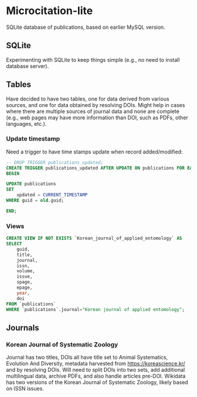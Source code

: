 # Microcitation-lite

SQLite database of publications, based on earlier MySQL version.


## SQLite

Experimenting with SQLite to keep things simple (e.g., no need to install database server).

## Tables

Have decided to have two tables, one for data derived from various sources, and one for data obtained by resolving DOIs. Might help in cases where there are multiple sources of journal data and none are complete (e.g., web pages may have more information than DOI, such as PDFs, other languages, etc.).

### Update timestamp

Need a trigger to have time stamps update when record added/modified:

```sql
-- DROP TRIGGER publications_updated;
CREATE TRIGGER publications_updated AFTER UPDATE ON publications FOR EACH ROW
BEGIN

UPDATE publications
SET
    updated = CURRENT_TIMESTAMP
WHERE guid = old.guid;

END;

```

### Views

```sql
CREATE VIEW IF NOT EXISTS `Korean_journal_of_applied_entomology` AS
SELECT 
    guid, 
    title, 
    journal,
    issn,
    volume,
    issue,
    spage,
    epage,
    year,
    doi
FROM `publications` 
WHERE `publications`.journal="Korean journal of applied entomology";
```



## Journals

### Korean Journal of Systematic Zoology

Journal has two titles, DOIs all have title set to Animal Systematics, Evolution And Diversity, metadata harvested from https://koreascience.kr/ and by resolving DOIs. Will need to split DOIs into two sets, add additional multilingual data, archive PDFs, and also handle articles pre-DOI. Wikidata has two versions of the Korean Journal of Systematic Zoology, likely based on ISSN issues.


